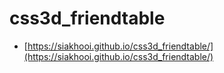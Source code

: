# css3d_friendtable

* [https://siakhooi.github.io/css3d_friendtable/](https://siakhooi.github.io/css3d_friendtable/)
